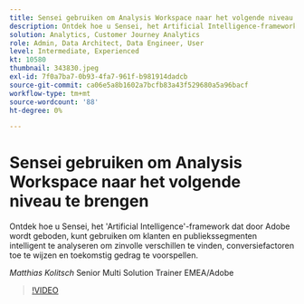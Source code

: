 ```yaml
---
title: Sensei gebruiken om Analysis Workspace naar het volgende niveau te brengen
description: Ontdek hoe u Sensei, het Artificial Intelligence-framework van Adobe, kunt gebruiken om klanten en publiekssegmenten op intelligente wijze te analyseren naar ... (beschrijvingen moeten tussen 60 en 160 tekens lang zijn)
solution: Analytics, Customer Journey Analytics
role: Admin, Data Architect, Data Engineer, User
level: Intermediate, Experienced
kt: 10580
thumbnail: 343830.jpeg
exl-id: 7f0a7ba7-0b93-4fa7-961f-b981914dadcb
source-git-commit: ca06e5a8b1602a7bcfb83a43f529680a5a96bacf
workflow-type: tm+mt
source-wordcount: '88'
ht-degree: 0%

---
```


# Sensei gebruiken om Analysis Workspace naar het volgende niveau te brengen

Ontdek hoe u Sensei, het &#39;Artificial Intelligence&#39;-framework dat door Adobe wordt geboden, kunt gebruiken om klanten en publiekssegmenten intelligent te analyseren om zinvolle verschillen te vinden, conversiefactoren toe te wijzen en toekomstig gedrag te voorspellen.

*Matthias Kolitsch* Senior Multi Solution Trainer EMEA/Adobe

>[!VIDEO](https://video.tv.adobe.com/v/343830/?quality=12&learn=on)
